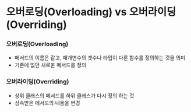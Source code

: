 # 오버로딩(Overloading) vs 오버라이딩(Overriding)

### 오버로딩(Overloading)

- 메서드의 이름은 같고, 매개변수의 갯수나 타입이 다른 함수를 정의하는 것을 의미
- 기존에 없던 새로운 메서드를 정의

### 오버라이딩(Overriding)

- 상위 클래스의 메서드를 하위 클래스가 다시 정의 하는 것
- 상속받은 메서드의 내용을 변경

